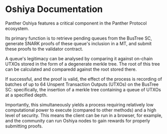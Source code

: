 # Oshiya Documentation

Panther Oshiya features a critical component in the Panther Protocol ecosystem.

Its primary function is to retrieve pending queues from the BusTree SC, generate SNARK proofs of these queue's inclusion in a MT, and submit these proofs to the validator contract.

A queue's legitimacy can be analysed by comparing it against on-chain UTXOs stored in the form of a degenerate merkle tree. The root of this tree can be calculated and comparedd against the root stored there.

If successful, and the proof is valid, the effect of the process is recording of batches of up to 64 Unspent Transaction Outputs
(UTXOs) on the BusTree SC: specifically, the insertion of a merkle tree containing a queue of UTXOs at a specified depth.

Importantly, this simultaneously yields a process requiring relatively low computational power to execute (compared to other methods) and a high level of security. This means the client can be run in a browser, for example, and the community can run Oshiya nodes to gain rewards for properly submitting proofs.

